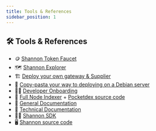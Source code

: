 ```yaml
---
title: Tools & References
sidebar_position: 1
---
```


## 🛠️ Tools & References <!-- omit in toc -->

- 🪙 [Shannon Token Faucet](https://faucet.testnet.pokt.network/)
- 🗺️ [Shannon Explorer](https://shannon.testnet.pokt.network/poktroll/block)
- 🏗️ [Deploy your own gateway & Supplier](https://dev.poktroll.com/operate/quickstart/docker_compose_walkthrough)
- 🍝 [Copy-pasta your way to deploying on a Debian server](https://dev.poktroll.com/operate/quickstart/docker_compose_debian_cheatsheet)
- 🧑‍💻 [Developer Onboarding](https://dev.poktroll.com/develop/developer_guide/quickstart)
- 💽 [Full Node Indexer](https://shannon-testnet.poktscan.com/) + [Pocketdex source code](https://github.com/pokt-network/pocketdex/)
- 📖 [General Documentation](https://docs.pokt.network/pokt-protocol/the-shannon-upgrade)
- 📒 [Technical Documentation](https://dev.poktroll.com/)
- 🧑‍💻 [Shannon SDK](https://github.com/pokt-network/shannon-sdk)
- 🖥️ [Shannon source code](https://github.com/pokt-network/poktroll)
